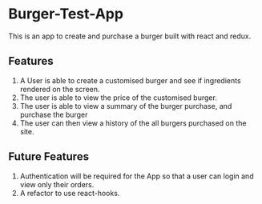 # Burger-Test-App
This is an app to create and purchase a burger built with react and redux. 

## Features 
1. A User is able to create a customised burger and see if ingredients rendered on the screen.
2. The user is able to view the price of the customised burger.
3. The user is able to view a summary of the burger purchase, and purchase the burger
4. The user can then view a history of the all burgers purchased on the site.

## Future Features 
1. Authentication will be required for the App so that a user can login and view only their orders.
2. A refactor to use react-hooks.
